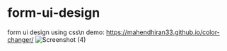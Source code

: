# form-ui-design
 form ui design using css\n
 demo: https://mahendhiran33.github.io/color-changer/
![Screenshot (4)](https://user-images.githubusercontent.com/60248720/103331280-ffbac480-4a19-11eb-939a-c18a9f35c5b8.png)

